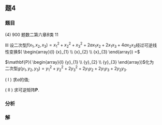 ## 题4
### 题目
(4) 900 题数二第六章$B$类 11 

III 设二次型$f( {{x}_{1},{x}_{2},{x}_{3}})  = {x}_{1}^{2} + {x}_{2}^{2} + {x}_{3}^{2} + {2a}{x}_{1}{x}_{2} + 2{x}_{1}{x}_{3} + {4a}{x}_{2}{x}_{3}$经过可逆线性变换$( \begin{array}{l} {x}_{1} \\  {x}_{2} \\  {x}_{3} \end{array})  =$

$\mathbf{P}( \begin{array}{l} {y}_{1} \\  {y}_{2} \\  {y}_{3} \end{array})$化为二次型$g( {{y}_{1},{y}_{2},{y}_{3}})  = {y}_{1}^{2} + {y}_{2}^{2} + 2{y}_{3}^{2} + 2{y}_{1}{y}_{2} + 2{y}_{1}{y}_{3} + 2{y}_{2}{y}_{3}.$

( I ) 求$a$的值;

( II ) 求可逆矩阵$\mathbf{P}$.
### 分析

### 解